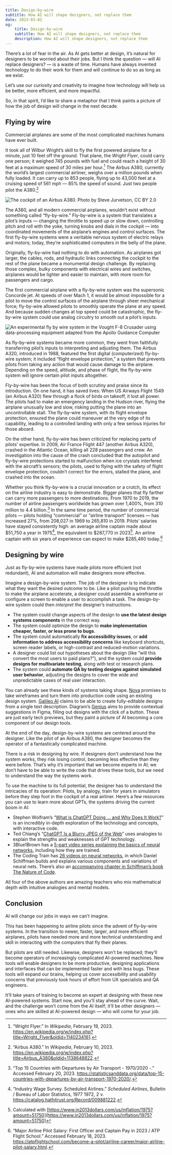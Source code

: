 ```yaml
---
title: Design-by-wire
subtitle: How AI will shape designers, not replace them
date: 2023-03-02
og:
    title: Design-by-wire
    subtitle: How AI will shape designers, not replace them
    description: How AI will shape designers, not replace them
---
```


There’s a lot of fear in the air. As AI gets better at design, it’s natural for designers to be worried about their jobs. But I think the question — will AI replace designers? — is a waste of time. Humans have always invented technology to do their work for them and will continue to do so as long as we exist.

Let’s use our curiosity and creativity to imagine how technology will help us be better, more efficient, and more impactful. 

So, in that spirit, I’d like to share a metaphor that I think paints a picture of how the job of design will change in the next decade.


## Flying by wire

Commercial airplanes are some of the most complicated machines humans have ever built. 

It took all of Wilbur Wright’s skill to fly the first powered airplane for a minute, just 10 feet off the ground. That plane, the _Wright Flyer_, could carry one person; it weighed 745 pounds with fuel and could reach a height of 30 feet at a maximum speed of 30 miles per hour.[^1] The Airbus A380, currently the world’s largest commercial airliner, weighs over a million pounds when fully loaded. It can carry up to 853 people, flying up to 43,000 feet at a cruising speed of 561 mph — 85% the speed of sound. Just two people pilot the A380.[^2]

![The cockpit of an Airbus A380. <span class="figure--credit">Photo by [Steve Jurvetson](https://secure.flickr.com/photos/jurvetson/7510460530/in/photostream), [CC BY 2.0](https://commons.wikimedia.org/w/index.php?curid=23313866)</span>](/images/design-by-wire-1.jpg)

The A380, and all modern commercial airplanes, wouldn’t exist without something called “fly-by-wire.” Fly-by-wire is a system that translates a pilot’s inputs — changing the throttle to speed up or slow down, controlling pitch and roll with the yoke, turning knobs and dials in the cockpit — into coordinated movements of the airplane’s engines and control surfaces. The first fly-by-wire systems were a veritable nervous system of electric relays and motors; today, they’re sophisticated computers in the belly of the plane.

Originally, fly-by-wire had nothing to do with automation. As airplanes got larger, the cables, rods, and hydraulic links connecting the cockpit to the rest of the plane became a monumental design challenge. By replacing those complex, bulky components with electrical wires and switches, airplanes would be lighter and easier to maintain, with more room for passengers and cargo.

The first commercial airplane with a fly-by-wire system was the supersonic Concorde jet. At speeds of over Mach 1, it would be almost impossible for a pilot to move the control surfaces of the airplane through sheer mechanical force; fly-by-wire allowed pilots to smoothly operate the plane at any speed. And because sudden changes at top speed could be catastrophic, the fly-by-wire system could use analog circuitry to smooth out a pilot’s inputs.

![An experimental fly by wire system in the Vought F-8 Crusader using data-processing equipment adapted from the Apollo Guidance Computer](/images/design-by-wire-2.jpg)

As fly-by-wire systems became more common, they went from faithfully transferring pilot’s inputs to interpreting and adjusting them. The Airbus A320, introduced in 1988, featured the first digital (computerized) fly-by-wire system; it included “flight envelope protection,” a system that prevents pilots from taking any action that would cause damage to the airplane. Depending on the speed, altitude, and phase of flight, the fly-by-wire system will ignore certain pilot inputs altogether.

Fly-by-wire has been the focus of both scrutiny and praise since its introduction. On one hand, it has saved lives: When US Airways Flight 1549 (an Airbus A320) flew through a flock of birds on takeoff, it lost all power. The pilots had to make an emergency landing in the Hudson river, flying the airplane unusually low and slow, risking putting the plane into an uncontrollable stall. The fly-by-wire system, with its flight envelope protection, ensured the plane could maneuver at the very edge of its capability, leading to a controlled landing with only a few serious injuries for those aboard.

On the other hand, fly-by-wire has been criticized for replacing parts of pilots’ expertise. In 2009, Air France Flight 447 (another Airbus A320), crashed in the Atlantic Ocean, killing all 228 passengers and crew. An investigation into the cause of the crash concluded that the autopilot and fly-by-wire protections started to malfunction when ice crystals interfered with the aircraft’s sensors; the pilots, used to flying with the safety of flight envelope protection, couldn’t correct for the errors, stalled the plane, and crashed into the ocean.

Whether you think fly-by-wire is a crucial innovation or a crutch, its effect on the airline industry is easy to demonstrate. Bigger planes that fly farther can carry more passengers to more destinations. From 1970 to 2019, the number of airline passengers worldwide has grown over 1,400%, from 310 million to 4.4 billion.[^3] In the same time period, the number of commercial pilots — pilots holding “commercial” or “airline transport” licenses — has increased 27%, from 208,027 in 1969 to 265,810 in 2019. Pilots’ salaries have stayed consistently high: an average airline captain made about $51,750 a year in 1975[^4], the equivalent to $287,770 in 2023[^5]. An airline captain with six years of experience can expect to make $285,460 today.[^6]


## Designing by wire

Just as fly-by-wire systems have made pilots more efficient (not redundant), AI and automation will make designers more effective.

Imagine a design-by-wire system. The job of the designer is to indicate what they want the desired outcome to be. Like a pilot pushing the throttle to make the airplane accelerate, a designer could assemble a wireframe or configure a screen to enable a user to accomplish a task. The design-by-wire system could then _interpret_ the designer’s instructions.



* The system could change aspects of the design to **use the latest design systems components** in the correct way.
* The system could optimize the design to **make implementation cheaper, faster, or less prone to bugs**.
* The system could automatically **fix accessibility issues**, or **add information to address accessibility concerns** like keyboard shortcuts, screen reader labels, or high-contrast and reduced-motion variations.
* A designer could list out hypotheses about the design (like “will this convert the most users to paid plans?”), and the system could **provide designs for multivariate testing**, along with test or research plans.
* The system could **automate QA by testing designs against simulated user behavior**, adjusting the designs to cover the wide and unpredictable cases of real user interaction.

You can already see these kinds of systems taking shape. [Noya](https://www.noya.io/) promises to take wireframes and turn them into production code using an existing design system. [Galileo AI](https://www.usegalileo.ai/) claims to be able to create fully-editable designs from a single text description. Diagram’s [Genius](https://blog.diagram.com/p/introducing-genius) aims to provide contextual suggestions in Figma, filling out designs with the click of a button. These are just early tech previews, but they paint a picture of AI becoming a core component of our design tools.

At the end of the day, design-by-wire systems are centered around the designer. Like the pilot of an Airbus A380, the designer becomes the operator of a fantastically complicated machine.

There is a risk in designing by wire. If designers don't understand how the system works, they risk losing control, becoming less effective than they were before. That’s why it’s important that we become experts in AI; we don’t have to be able to write the code that drives these tools, but we need to understand the way the systems work.

To use the machine to its full potential, the designer has to understand the intricacies of its operation: Pilots, by analogy, train for years in simulators before they step foot in the cockpit of a real airliner. Here’s a few resources you can use to learn more about GPTs, the systems driving the current boom in AI:



* Stephen Wolfram’s “[What is ChatGPT Doing … and Why Does It Work?](https://writings.stephenwolfram.com/2023/02/what-is-chatgpt-doing-and-why-does-it-work/)” is an incredibly in-depth exploration of the technology and concepts, with interactive code.
* Ted Chiang’s “[ChatGPT Is a Blurry JPEG of the Web](https://www.newyorker.com/tech/annals-of-technology/chatgpt-is-a-blurry-jpeg-of-the-web)” uses analogies to explain the strengths and weaknesses of GPT technology.
* 3Blue1Brown has a [5-part video series explaining the basics of neural networks](https://www.3blue1brown.com/topics/neural-networks), including how they are trained.
* The Coding Train has [26 videos on neural networks](https://youtube.com/playlist?list=PLRqwX-V7Uu6aCibgK1PTWWu9by6XFdCfh), in which Daniel Schiffman builds and explains various components and variations of neural nets. There’s also an [accompanying chapter in Schiffman’s book The Nature of Code](https://natureofcode.com/book/chapter-10-neural-networks/).

All four of the above authors are amazing teachers who mix mathematical depth with intuitive analogies and mental models.


## Conclusion

AI will change our jobs in ways we can’t imagine.

This has been happening to airline pilots since the advent of fly-by-wire systems. In the transition to newer, faster, larger, and more efficient airplanes, pilots have needed more and more technical understanding and skill in interacting with the computers that fly their planes. 

But pilots are still needed. Likewise, designers won’t be replaced; they’ll become operators of increasingly complicated AI-powered machines. New tools will enable designers to be more productive, designing applications and interfaces that can be implemented faster and with less bugs. These tools will expand our brains, helping us cover accessibility and usability concerns that previously took hours of effort from UX specialists and QA engineers.

It’ll take years of training to become an expert at designing with these new AI-powered systems. Start now, and you’ll stay ahead of the curve. Wait, and the challenge won’t come from the AI itself; it’ll be other designers — ones who are skilled at AI-powered design — who will come for your job.

[^1]:
     “Wright Flyer.” In _Wikipedia_, February 19, 2023. https://en.wikipedia.org/w/index.php?title=Wright_Flyer&oldid=1140234161.

[^2]:
     “Airbus A380.” In _Wikipedia_, February 10, 2023. https://en.wikipedia.org/w/index.php?title=Airbus_A380&oldid=1138648822.

[^3]:
     “Top 15 Countries with Departures by Air Transport - 1970/2020 -.” Accessed February 20, 2023. https://statisticsanddata.org/data/top-15-countries-with-departures-by-air-transport-1970-2020/.

[^4]:
     “Industry Wage Survey. Scheduled Airlines.” _Scheduled Airlines_, Bulletin / Bureau of Labor Statistics, 1977 1972, 2 v. https://catalog.hathitrust.org/Record/009881222.

[^5]:
     Calculated with [https://www.in2013dollars.com/us/inflation/1975?amount=51750](https://www.in2013dollars.com/us/inflation/1975?amount=51750)

[^6]:
     “Major Airline Pilot Salary: First Officer and Captain Pay in 2023 / ATP Flight School.” Accessed February 18, 2023. https://atpflightschool.com/become-a-pilot/airline-career/major-airline-pilot-salary.html.
